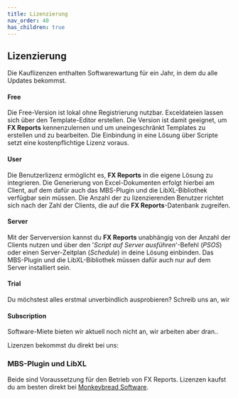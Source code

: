 ```yaml
---
title: Lizenzierung
nav_order: 40
has_children: true
---
```


## Lizenzierung

Die Kauflizenzen enthalten Softwarewartung für ein Jahr, in dem du alle Updates bekommst. 

#### Free

Die Free-Version ist lokal ohne Registrierung nutzbar. Exceldateien lassen sich über den Template-Editor  erstellen. Die Version ist damit geeignet, um **FX Reports** kennenzulernen und um uneingeschränkt Templates zu erstellen und zu bearbeiten. Die Einbindung in eine Lösung über Scripte setzt eine kostenpflichtige Lizenz voraus. 



#### User

Die Benutzerlizenz ermöglicht es, **FX Reports** in die eigene Lösung zu integrieren. Die Generierung von Excel-Dokumenten erfolgt hierbei am Client, auf dem dafür auch das MBS-Plugin und die LibXL-Bibliothek verfügbar sein müssen. Die Anzahl der zu lizenzierenden Benutzer richtet sich nach der Zahl der Clients, die  auf die **FX Reports**-Datenbank zugreifen.



#### Server

Mit der Serverversion kannst du **FX Reports** unabhängig von der Anzahl der Clients nutzen und über den '*Script auf Server ausführen*'-Befehl (*PSOS*) oder einen Server-Zeitplan (*Schedule*) in deine Lösung einbinden. Das MBS-Plugin und die LibXL-Bibliothek müssen dafür auch nur auf dem Server installiert sein. 



#### Trial

Du möchstest alles erstmal unverbindlich ausprobieren? Schreib uns an, wir 



#### Subscription

Software-Miete bieten wir aktuell noch nicht an, wir arbeiten aber dran.. 



Lizenzen bekommst du direkt bei uns: 



### MBS-Plugin und LibXL

Beide sind Voraussetzung für den Betrieb von FX Reports. Lizenzen kaufst du am besten direkt bei [Monkeybread Software](https://www.monkeybreadsoftware.com).
